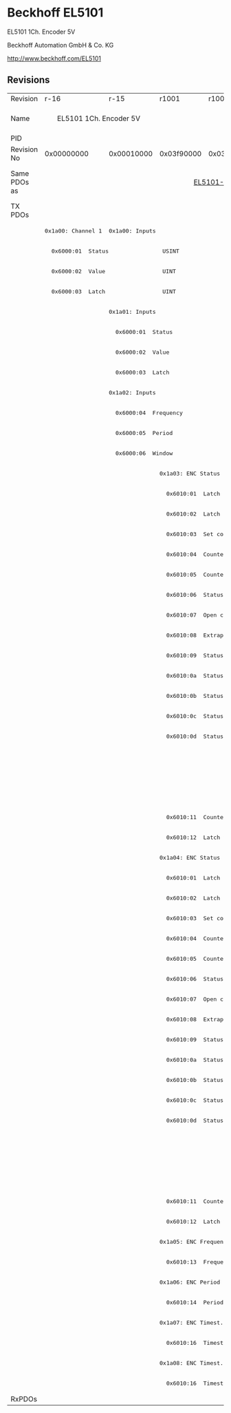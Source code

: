 # Beckhoff EL5101

EL5101 1Ch. Encoder 5V

Beckhoff Automation GmbH & Co. KG

http://www.beckhoff.com/EL5101

## Revisions
<table>
<tr >
<td>Revision</td>
<td>r-16</td>
<td>r-15</td>
<td>r1001</td>
<td>r1002</td>
<td>r1003</td>
<td>r1004</td>
<td>r1005</td>
<td>r1006</td>
<td>r1007</td>
<td>r1008</td>
<td colspan=2 align="center">r9979</td>
</tr>
<tr >
<td>Name</td>
<td colspan=2 align="center">EL5101 1Ch. Encoder 5V</td>
<td colspan=8 align="center">EL5101 1Ch. Inc. Encoder 5V</td>
<td>EL5101 1Ch. Encoder 5V</td>
<td>EL5101-1001 1Ch. Encoder 5V</td>
</tr>
<tr >
<td>PID</td>
<td colspan=12 align="center">0x13ed3052</td>
</tr>
<tr >
<td>Revision No</td>
<td>0x00000000</td>
<td>0x00010000</td>
<td>0x03f90000</td>
<td>0x03fa0000</td>
<td>0x03fb0000</td>
<td>0x03fc0000</td>
<td>0x03fd0000</td>
<td>0x03fe0000</td>
<td>0x03ff0000</td>
<td>0x04000000</td>
<td>0x270b0000</td>
<td>0x270b03e9</td>
</tr>
<tr >
<td>Same PDOs as</td>
<td colspan=2 align="center"></td>
<td colspan=3 align="center"><a href="EL5101-1006">EL5101-1006 r1003</a></td>
<td colspan=3 align="center"><a href="EL5101-1006">EL5101-1006 r1004</a><br/><a href="EL5101-1006">EL5101-1006 r1005</a><br/><a href="EL5101-1006">EL5101-1006 r1006</a><br/><a href="EL5101-1006">EL5101-1006 r1007</a></td>
<td></td>
<td><a href="EJ5101">EJ5101 r0</a></td>
<td colspan=2 align="center"><a href="EL5151">EL5151 r9979</a></td>
</tr>
<tr class="txpdo">
<td rowspan=59 valign=top>TX PDOs</td>
<td colspan=10 align="left"><pre></pre></td>
<td colspan=2 align="left"><pre>: </pre></td>
<td></td>
</tr>
<tr class="txpdo">
<td><pre>0x1a00: Channel 1</pre></td>
<td colspan=9 align="left"><pre>0x1a00: Inputs</pre></td>
<td colspan=2 align="left"><pre></pre></td>
</tr>
<tr class="txpdo">
<td colspan=10 align="left"><pre>  0x6000:01  Status                USINT</pre></td>
<td colspan=2 align="left"><pre></pre></td>
</tr>
<tr class="txpdo">
<td colspan=10 align="left"><pre>  0x6000:02  Value                 UINT</pre></td>
<td colspan=2 align="left"><pre></pre></td>
</tr>
<tr class="txpdo">
<td colspan=10 align="left"><pre>  0x6000:03  Latch                 UINT</pre></td>
<td colspan=2 align="left"><pre></pre></td>
</tr>
<tr class="txpdo">
<td><pre></pre></td>
<td colspan=9 align="left"><pre>0x1a01: Inputs</pre></td>
<td colspan=2 align="left"><pre></pre></td>
</tr>
<tr class="txpdo">
<td><pre></pre></td>
<td colspan=9 align="left"><pre>  0x6000:01  Status                USINT</pre></td>
<td colspan=2 align="left"><pre></pre></td>
</tr>
<tr class="txpdo">
<td><pre></pre></td>
<td colspan=9 align="left"><pre>  0x6000:02  Value                 UINT</pre></td>
<td colspan=2 align="left"><pre></pre></td>
</tr>
<tr class="txpdo">
<td><pre></pre></td>
<td colspan=9 align="left"><pre>  0x6000:03  Latch                 UINT</pre></td>
<td colspan=2 align="left"><pre></pre></td>
</tr>
<tr class="txpdo">
<td><pre></pre></td>
<td colspan=9 align="left"><pre>0x1a02: Inputs</pre></td>
<td colspan=2 align="left"><pre></pre></td>
</tr>
<tr class="txpdo">
<td><pre></pre></td>
<td colspan=9 align="left"><pre>  0x6000:04  Frequency             UDINT</pre></td>
<td colspan=2 align="left"><pre></pre></td>
</tr>
<tr class="txpdo">
<td><pre></pre></td>
<td colspan=9 align="left"><pre>  0x6000:05  Period                UINT</pre></td>
<td colspan=2 align="left"><pre></pre></td>
</tr>
<tr class="txpdo">
<td><pre></pre></td>
<td colspan=9 align="left"><pre>  0x6000:06  Window                UINT</pre></td>
<td colspan=2 align="left"><pre></pre></td>
</tr>
<tr class="txpdo">
<td colspan=2 align="left"><pre></pre></td>
<td colspan=8 align="left"><pre>0x1a03: ENC Status compact</pre></td>
<td colspan=2 align="left"><pre></pre></td>
</tr>
<tr class="txpdo">
<td colspan=2 align="left"><pre></pre></td>
<td colspan=3 align="left"><pre>  0x6010:01  Latch C valid         BOOL</pre></td>
<td colspan=5 align="left"><pre>  0x6010:01  Status__Latch C valid  BOOL</pre></td>
<td colspan=2 align="left"><pre></pre></td>
</tr>
<tr class="txpdo">
<td colspan=2 align="left"><pre></pre></td>
<td colspan=3 align="left"><pre>  0x6010:02  Latch extern valid    BOOL</pre></td>
<td colspan=5 align="left"><pre>  0x6010:02  Status__Latch extern valid  BOOL</pre></td>
<td colspan=2 align="left"><pre></pre></td>
</tr>
<tr class="txpdo">
<td colspan=2 align="left"><pre></pre></td>
<td colspan=3 align="left"><pre>  0x6010:03  Set counter done      BOOL</pre></td>
<td colspan=5 align="left"><pre>  0x6010:03  Status__Set counter done  BOOL</pre></td>
<td colspan=2 align="left"><pre></pre></td>
</tr>
<tr class="txpdo">
<td colspan=2 align="left"><pre></pre></td>
<td colspan=3 align="left"><pre>  0x6010:04  Counter underflow     BOOL</pre></td>
<td colspan=5 align="left"><pre>  0x6010:04  Status__Counter underflow  BOOL</pre></td>
<td colspan=2 align="left"><pre></pre></td>
</tr>
<tr class="txpdo">
<td colspan=2 align="left"><pre></pre></td>
<td colspan=3 align="left"><pre>  0x6010:05  Counter overflow      BOOL</pre></td>
<td colspan=5 align="left"><pre>  0x6010:05  Status__Counter overflow  BOOL</pre></td>
<td colspan=2 align="left"><pre></pre></td>
</tr>
<tr class="txpdo">
<td colspan=2 align="left"><pre></pre></td>
<td colspan=3 align="left"><pre>  0x6010:06  Status of input status  BOOL</pre></td>
<td colspan=5 align="left"><pre>  0x6010:06  Status__Status of input status  BOOL</pre></td>
<td colspan=2 align="left"><pre></pre></td>
</tr>
<tr class="txpdo">
<td colspan=2 align="left"><pre></pre></td>
<td colspan=3 align="left"><pre>  0x6010:07  Open circuit          BOOL</pre></td>
<td colspan=5 align="left"><pre>  0x6010:07  Status__Open circuit  BOOL</pre></td>
<td colspan=2 align="left"><pre></pre></td>
</tr>
<tr class="txpdo">
<td colspan=2 align="left"><pre></pre></td>
<td colspan=3 align="left"><pre>  0x6010:08  Extrapolation stall   BOOL</pre></td>
<td colspan=5 align="left"><pre>  0x6010:08  Status__Extrapolation stall  BOOL</pre></td>
<td colspan=2 align="left"><pre></pre></td>
</tr>
<tr class="txpdo">
<td colspan=2 align="left"><pre></pre></td>
<td colspan=3 align="left"><pre>  0x6010:09  Status of input A     BOOL</pre></td>
<td colspan=5 align="left"><pre>  0x6010:09  Status__Status of input A  BOOL</pre></td>
<td colspan=2 align="left"><pre></pre></td>
</tr>
<tr class="txpdo">
<td colspan=2 align="left"><pre></pre></td>
<td colspan=3 align="left"><pre>  0x6010:0a  Status of input B     BOOL</pre></td>
<td colspan=5 align="left"><pre>  0x6010:0a  Status__Status of input B  BOOL</pre></td>
<td colspan=2 align="left"><pre></pre></td>
</tr>
<tr class="txpdo">
<td colspan=2 align="left"><pre></pre></td>
<td colspan=3 align="left"><pre>  0x6010:0b  Status of input C     BOOL</pre></td>
<td colspan=5 align="left"><pre>  0x6010:0b  Status__Status of input C  BOOL</pre></td>
<td colspan=2 align="left"><pre></pre></td>
</tr>
<tr class="txpdo">
<td colspan=2 align="left"><pre></pre></td>
<td colspan=3 align="left"><pre>  0x6010:0c  Status of input gate  BOOL</pre></td>
<td colspan=5 align="left"><pre>  0x6010:0c  Status__Status of input gate  BOOL</pre></td>
<td colspan=2 align="left"><pre></pre></td>
</tr>
<tr class="txpdo">
<td colspan=2 align="left"><pre></pre></td>
<td colspan=3 align="left"><pre>  0x6010:0d  Status of extern latch  BOOL</pre></td>
<td colspan=5 align="left"><pre>  0x6010:0d  Status__Status of extern latch  BOOL</pre></td>
<td colspan=2 align="left"><pre></pre></td>
</tr>
<tr class="txpdo">
<td colspan=8 align="left"><pre></pre></td>
<td colspan=2 align="left"><pre>  0x6010:0e  Status__Sync error    BOOL</pre></td>
<td colspan=2 align="left"><pre></pre></td>
</tr>
<tr class="txpdo">
<td colspan=8 align="left"><pre></pre></td>
<td colspan=2 align="left"><pre>  0x6010:0f  Status__TxPDO State   BOOL</pre></td>
<td colspan=2 align="left"><pre></pre></td>
</tr>
<tr class="txpdo">
<td colspan=8 align="left"><pre></pre></td>
<td colspan=2 align="left"><pre>  0x6010:10  Status__TxPDO Toggle  BOOL</pre></td>
<td colspan=2 align="left"><pre></pre></td>
</tr>
<tr class="txpdo">
<td colspan=2 align="left"><pre></pre></td>
<td colspan=8 align="left"><pre>  0x6010:11  Counter value         UINT</pre></td>
<td colspan=2 align="left"><pre></pre></td>
</tr>
<tr class="txpdo">
<td colspan=2 align="left"><pre></pre></td>
<td colspan=8 align="left"><pre>  0x6010:12  Latch value           UINT</pre></td>
<td colspan=2 align="left"><pre></pre></td>
</tr>
<tr class="txpdo">
<td colspan=2 align="left"><pre></pre></td>
<td colspan=8 align="left"><pre>0x1a04: ENC Status</pre></td>
<td colspan=2 align="left"><pre></pre></td>
</tr>
<tr class="txpdo">
<td colspan=2 align="left"><pre></pre></td>
<td colspan=3 align="left"><pre>  0x6010:01  Latch C valid         BOOL</pre></td>
<td colspan=5 align="left"><pre>  0x6010:01  Status__Latch C valid  BOOL</pre></td>
<td colspan=2 align="left"><pre></pre></td>
</tr>
<tr class="txpdo">
<td colspan=2 align="left"><pre></pre></td>
<td colspan=3 align="left"><pre>  0x6010:02  Latch extern valid    BOOL</pre></td>
<td colspan=5 align="left"><pre>  0x6010:02  Status__Latch extern valid  BOOL</pre></td>
<td colspan=2 align="left"><pre></pre></td>
</tr>
<tr class="txpdo">
<td colspan=2 align="left"><pre></pre></td>
<td colspan=3 align="left"><pre>  0x6010:03  Set counter done      BOOL</pre></td>
<td colspan=5 align="left"><pre>  0x6010:03  Status__Set counter done  BOOL</pre></td>
<td colspan=2 align="left"><pre></pre></td>
</tr>
<tr class="txpdo">
<td colspan=2 align="left"><pre></pre></td>
<td colspan=3 align="left"><pre>  0x6010:04  Counter underflow     BOOL</pre></td>
<td colspan=5 align="left"><pre>  0x6010:04  Status__Counter underflow  BOOL</pre></td>
<td colspan=2 align="left"><pre></pre></td>
</tr>
<tr class="txpdo">
<td colspan=2 align="left"><pre></pre></td>
<td colspan=3 align="left"><pre>  0x6010:05  Counter overflow      BOOL</pre></td>
<td colspan=5 align="left"><pre>  0x6010:05  Status__Counter overflow  BOOL</pre></td>
<td colspan=2 align="left"><pre></pre></td>
</tr>
<tr class="txpdo">
<td colspan=2 align="left"><pre></pre></td>
<td colspan=3 align="left"><pre>  0x6010:06  Status of input status  BOOL</pre></td>
<td colspan=5 align="left"><pre>  0x6010:06  Status__Status of input status  BOOL</pre></td>
<td colspan=2 align="left"><pre></pre></td>
</tr>
<tr class="txpdo">
<td colspan=2 align="left"><pre></pre></td>
<td colspan=3 align="left"><pre>  0x6010:07  Open circuit          BOOL</pre></td>
<td colspan=5 align="left"><pre>  0x6010:07  Status__Open circuit  BOOL</pre></td>
<td colspan=2 align="left"><pre></pre></td>
</tr>
<tr class="txpdo">
<td colspan=2 align="left"><pre></pre></td>
<td colspan=3 align="left"><pre>  0x6010:08  Extrapolation stall   BOOL</pre></td>
<td colspan=5 align="left"><pre>  0x6010:08  Status__Extrapolation stall  BOOL</pre></td>
<td colspan=2 align="left"><pre></pre></td>
</tr>
<tr class="txpdo">
<td colspan=2 align="left"><pre></pre></td>
<td colspan=3 align="left"><pre>  0x6010:09  Status of input A     BOOL</pre></td>
<td colspan=5 align="left"><pre>  0x6010:09  Status__Status of input A  BOOL</pre></td>
<td colspan=2 align="left"><pre></pre></td>
</tr>
<tr class="txpdo">
<td colspan=2 align="left"><pre></pre></td>
<td colspan=3 align="left"><pre>  0x6010:0a  Status of input B     BOOL</pre></td>
<td colspan=5 align="left"><pre>  0x6010:0a  Status__Status of input B  BOOL</pre></td>
<td colspan=2 align="left"><pre></pre></td>
</tr>
<tr class="txpdo">
<td colspan=2 align="left"><pre></pre></td>
<td colspan=3 align="left"><pre>  0x6010:0b  Status of input C     BOOL</pre></td>
<td colspan=5 align="left"><pre>  0x6010:0b  Status__Status of input C  BOOL</pre></td>
<td colspan=2 align="left"><pre></pre></td>
</tr>
<tr class="txpdo">
<td colspan=2 align="left"><pre></pre></td>
<td colspan=3 align="left"><pre>  0x6010:0c  Status of input gate  BOOL</pre></td>
<td colspan=5 align="left"><pre>  0x6010:0c  Status__Status of input gate  BOOL</pre></td>
<td colspan=2 align="left"><pre></pre></td>
</tr>
<tr class="txpdo">
<td colspan=2 align="left"><pre></pre></td>
<td colspan=3 align="left"><pre>  0x6010:0d  Status of extern latch  BOOL</pre></td>
<td colspan=5 align="left"><pre>  0x6010:0d  Status__Status of extern latch  BOOL</pre></td>
<td colspan=2 align="left"><pre></pre></td>
</tr>
<tr class="txpdo">
<td colspan=8 align="left"><pre></pre></td>
<td colspan=2 align="left"><pre>  0x6010:0e  Status__Sync error    BOOL</pre></td>
<td colspan=2 align="left"><pre></pre></td>
</tr>
<tr class="txpdo">
<td colspan=8 align="left"><pre></pre></td>
<td colspan=2 align="left"><pre>  0x6010:0f  Status__TxPDO State   BOOL</pre></td>
<td colspan=2 align="left"><pre></pre></td>
</tr>
<tr class="txpdo">
<td colspan=8 align="left"><pre></pre></td>
<td colspan=2 align="left"><pre>  0x6010:10  Status__TxPDO Toggle  BOOL</pre></td>
<td colspan=2 align="left"><pre></pre></td>
</tr>
<tr class="txpdo">
<td colspan=2 align="left"><pre></pre></td>
<td colspan=8 align="left"><pre>  0x6010:11  Counter value         UDINT</pre></td>
<td colspan=2 align="left"><pre></pre></td>
</tr>
<tr class="txpdo">
<td colspan=2 align="left"><pre></pre></td>
<td colspan=8 align="left"><pre>  0x6010:12  Latch value           UDINT</pre></td>
<td colspan=2 align="left"><pre></pre></td>
</tr>
<tr class="txpdo">
<td colspan=2 align="left"><pre></pre></td>
<td colspan=8 align="left"><pre>0x1a05: ENC Frequency</pre></td>
<td colspan=2 align="left"><pre></pre></td>
</tr>
<tr class="txpdo">
<td colspan=2 align="left"><pre></pre></td>
<td colspan=8 align="left"><pre>  0x6010:13  Frequency value       UDINT</pre></td>
<td colspan=2 align="left"><pre></pre></td>
</tr>
<tr class="txpdo">
<td colspan=2 align="left"><pre></pre></td>
<td colspan=8 align="left"><pre>0x1a06: ENC Period</pre></td>
<td colspan=2 align="left"><pre></pre></td>
</tr>
<tr class="txpdo">
<td colspan=2 align="left"><pre></pre></td>
<td colspan=8 align="left"><pre>  0x6010:14  Period value          UDINT</pre></td>
<td colspan=2 align="left"><pre></pre></td>
</tr>
<tr class="txpdo">
<td colspan=2 align="left"><pre></pre></td>
<td colspan=8 align="left"><pre>0x1a07: ENC Timest.</pre></td>
<td colspan=2 align="left"><pre></pre></td>
</tr>
<tr class="txpdo">
<td colspan=2 align="left"><pre></pre></td>
<td colspan=8 align="left"><pre>  0x6010:16  Timestamp             ULINT</pre></td>
<td colspan=2 align="left"><pre></pre></td>
</tr>
<tr class="txpdo">
<td colspan=2 align="left"><pre></pre></td>
<td colspan=8 align="left"><pre>0x1a08: ENC Timest. compact</pre></td>
<td colspan=2 align="left"><pre></pre></td>
</tr>
<tr class="txpdo">
<td colspan=2 align="left"><pre></pre></td>
<td colspan=6 align="left"><pre>  0x6010:16  Timestamp             DWORD</pre></td>
<td colspan=2 align="left"><pre>  0x6010:16  Timestamp             UDINT</pre></td>
<td colspan=2 align="left"><pre></pre></td>
</tr>
<tr >
<td>RxPDOs</td>
<td colspan=12 align="left"></td>
</tr>
</table>

